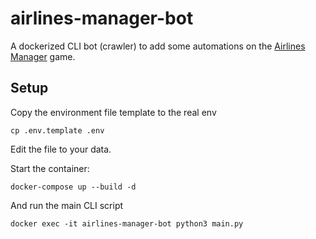 # airlines-manager-bot
A dockerized CLI bot (crawler) to add some automations on the [Airlines Manager](airlines-manager.com) game.


## Setup

Copy the environment file template to the real env

```
cp .env.template .env
```

Edit the file to your data.

Start the container:

```
docker-compose up --build -d
```

And run the main CLI script

 ```
docker exec -it airlines-manager-bot python3 main.py
```
